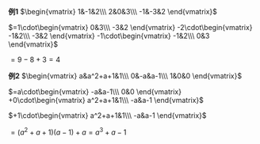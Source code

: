 **例1**
$\begin{vmatrix}
1&-1&2\\\ 
2&0&3\\\ 
-1&-3&2
\end{vmatrix}$

$=1\cdot\begin{vmatrix}
0&3\\\ 
-3&2
\end{vmatrix}
-2\cdot\begin{vmatrix}
-1&2\\\ 
-3&2
\end{vmatrix}
-1\cdot\begin{vmatrix}
-1&2\\\ 
0&3
\end{vmatrix}$

$=9-8+3=4$

**例2**
$\begin{vmatrix}
a&a^2+a+1&1\\\ 
0&-a&a-1\\\ 
1&0&0
\end{vmatrix}$

$=a\cdot\begin{vmatrix}
-a&a-1\\\ 
0&0
\end{vmatrix}
+0\cdot\begin{vmatrix}
a^2+a+1&1\\\ 
-a&a-1
\end{vmatrix}$

$+1\cdot\begin{vmatrix}
a^2+a+1&1\\\ 
-a&a-1
\end{vmatrix}$

$=(a^2+a+1)(a-1)+a=a^3+a-1$